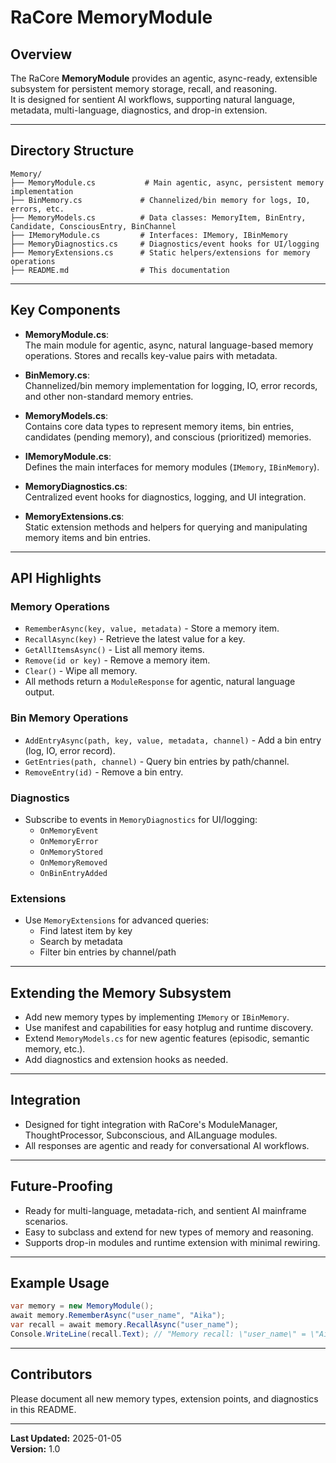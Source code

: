 # RaCore MemoryModule

## Overview

The RaCore **MemoryModule** provides an agentic, async-ready, extensible subsystem for persistent memory storage, recall, and reasoning.  
It is designed for sentient AI workflows, supporting natural language, metadata, multi-language, diagnostics, and drop-in extension.

---

## Directory Structure

```
Memory/
├── MemoryModule.cs           # Main agentic, async, persistent memory implementation
├── BinMemory.cs             # Channelized/bin memory for logs, IO, errors, etc.
├── MemoryModels.cs          # Data classes: MemoryItem, BinEntry, Candidate, ConsciousEntry, BinChannel
├── IMemoryModule.cs         # Interfaces: IMemory, IBinMemory
├── MemoryDiagnostics.cs     # Diagnostics/event hooks for UI/logging
├── MemoryExtensions.cs      # Static helpers/extensions for memory operations
├── README.md                # This documentation
```

---

## Key Components

- **MemoryModule.cs**:  
  The main module for agentic, async, natural language-based memory operations. Stores and recalls key-value pairs with metadata.

- **BinMemory.cs**:  
  Channelized/bin memory implementation for logging, IO, error records, and other non-standard memory entries.

- **MemoryModels.cs**:  
  Contains core data types to represent memory items, bin entries, candidates (pending memory), and conscious (prioritized) memories.

- **IMemoryModule.cs**:  
  Defines the main interfaces for memory modules (`IMemory`, `IBinMemory`).

- **MemoryDiagnostics.cs**:  
  Centralized event hooks for diagnostics, logging, and UI integration.

- **MemoryExtensions.cs**:  
  Static extension methods and helpers for querying and manipulating memory items and bin entries.

---

## API Highlights

### Memory Operations

- `RememberAsync(key, value, metadata)` - Store a memory item.
- `RecallAsync(key)` - Retrieve the latest value for a key.
- `GetAllItemsAsync()` - List all memory items.
- `Remove(id or key)` - Remove a memory item.
- `Clear()` - Wipe all memory.
- All methods return a `ModuleResponse` for agentic, natural language output.

### Bin Memory Operations

- `AddEntryAsync(path, key, value, metadata, channel)` - Add a bin entry (log, IO, error record).
- `GetEntries(path, channel)` - Query bin entries by path/channel.
- `RemoveEntry(id)` - Remove a bin entry.

### Diagnostics

- Subscribe to events in `MemoryDiagnostics` for UI/logging:  
  - `OnMemoryEvent`
  - `OnMemoryError`
  - `OnMemoryStored`
  - `OnMemoryRemoved`
  - `OnBinEntryAdded`

### Extensions

- Use `MemoryExtensions` for advanced queries:
  - Find latest item by key
  - Search by metadata
  - Filter bin entries by channel/path

---

## Extending the Memory Subsystem

- Add new memory types by implementing `IMemory` or `IBinMemory`.
- Use manifest and capabilities for easy hotplug and runtime discovery.
- Extend `MemoryModels.cs` for new agentic features (episodic, semantic memory, etc.).
- Add diagnostics and extension hooks as needed.

---

## Integration

- Designed for tight integration with RaCore's ModuleManager, ThoughtProcessor, Subconscious, and AILanguage modules.
- All responses are agentic and ready for conversational AI workflows.

---

## Future-Proofing

- Ready for multi-language, metadata-rich, and sentient AI mainframe scenarios.
- Easy to subclass and extend for new types of memory and reasoning.
- Supports drop-in modules and runtime extension with minimal rewiring.

---

## Example Usage

```csharp
var memory = new MemoryModule();
await memory.RememberAsync("user_name", "Aika");
var recall = await memory.RecallAsync("user_name");
Console.WriteLine(recall.Text); // "Memory recall: \"user_name\" = \"Aika\"."
```

---

## Contributors

Please document all new memory types, extension points, and diagnostics in this README.

---

**Last Updated:** 2025-01-05  
**Version:** 1.0

